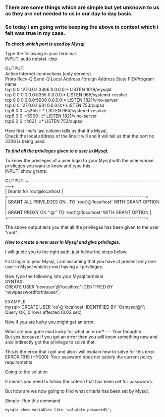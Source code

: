 ### There are some things which are simple but yet unknown to us as they are not needed to us in our day to day basis.  

### So today i am going write keeping the above in context which i felt was true in my case.  

*__To check which port is used by Mysql.__*   

Type the following in your terminal.  
INPUT: sudo netstat -tlnp  

OUTPUT:  
Active Internet connections (only servers)  
Proto Recv-Q Send-Q Local Address           Foreign Address         State       PID/Program name     
tcp        0      0 127.0.0.1:3306          0.0.0.0:*               LISTEN      1019/mysqld           
tcp        0      0 0.0.0.0:5355            0.0.0.0:*               LISTEN      965/systemd-resolve  
tcp        0      0 0.0.0.0:5900            0.0.0.0:*               LISTEN      1821/vino-server    
tcp        0      0 127.0.0.1:631           0.0.0.0:*               LISTEN      753/cupsd           
tcp6       0      0 :::5355                 :::*                    LISTEN      965/systemd-resolve   
tcp6       0      0 :::5900                 :::*                    LISTEN      1821/vino-server    
tcp6       0      0 ::1:631                 :::*                    LISTEN      753/cupsd           

Here first line's last column tells us that it's Mysql,  
Check the local address of the line it will and it will tell us that the port no 3306 is being used.    

*__To find all the privileges given to a user in Mysql.__*  

To know the privileges of a user login to your Mysql with the user whose privileges you want to know and type this.  
INPUT: show grants;  

OUTPUT:
+---------------------------------------------------------------------+   
| Grants for root@localhost                                           |   
+---------------------------------------------------------------------+   
| GRANT ALL PRIVILEGES ON *.* TO 'root'@'localhost' WITH GRANT OPTION |   
| GRANT PROXY ON ''@'' TO 'root'@'localhost' WITH GRANT OPTION        |   
+---------------------------------------------------------------------+   

The above output tells you that all the privileges has been given to the user "root".  

*__How to create a new user in Mysql and give privileges.__*  

I will guide you to the right path, just follow the steps below.  

First login to your Mysql, i am assuming that you have at present only one user in Mysql which is root having all privileges.  

Now type the following into your Mysql terminal  
SYNTAX:  
CREATE USER 'newuser'@'localhost' IDENTIFIED BY 'newpasswordforthisuser';  

EXAMPLE:  
mysql> CREATE USER 'os'@'localhost' IDENTIFIED BY 'Osmysql@1';   
Query OK, 0 rows affected (0.02 sec)  

Now if you are lucky you might get an error.  

What are you gone mad lucky for what an error?  --- Your thoughts   
But yes because if you get an error then you will know something new and also indirectly got the privilege to solve that.  

This is the error that i got and also i will explain how to solve for this error.  
ERROR 1819 (HY000): Your password does not satisfy the current policy requirements  

Going to the solution  

It means you need to follow the criteria that has been set for passwords.  

But how are we now going to find what criteria has been set by Mysql.  

Simple-  Run this command   
```  
mysql> show variables like 'validate_password%';  
```  
